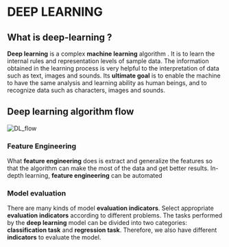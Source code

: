 # DEEP LEARNING

## What is deep-learning ?

**Deep learning** is a complex **machine learning** algorithm . It is to learn the internal rules and representation levels of sample data. The information obtained in the learning process is very helpful to the interpretation of data such as text, images and sounds. Its **ultimate goal** is to enable the machine to have the same analysis and learning ability as human beings, and to recognize data such as characters, images and sounds. 

## Deep learning algorithm flow

![DL_flow](/home/sunjianwen/DeepLearning/Picture_resources/DL_flow.png)

### Feature Engineering

What **feature engineering** does is extract and generalize the features so that the algorithm can make the most of the data and get better results. In-depth learning, **feature engineering** can be automated

### Model evaluation

There are many kinds of model **evaluation indicators**. Select appropriate **evaluation indicators** according to different problems. The tasks performed by the **deep learning** model can be divided into two categories: **classification task** and **regression task**. Therefore, we also have different **indicators** to evaluate the model.
